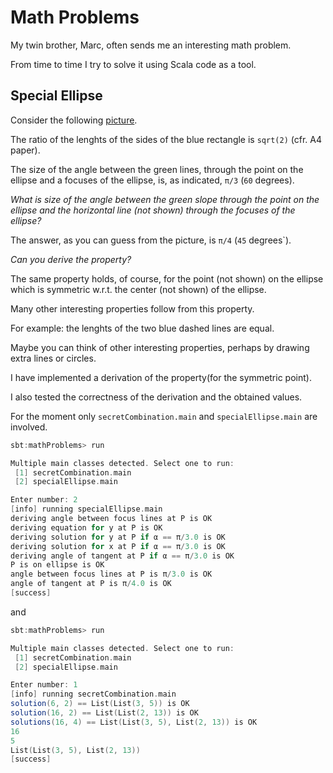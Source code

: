 # Math Problems

My twin brother, Marc, often sends me an interesting math problem.

From time to time I try to solve it using Scala code as a tool.

## Special Ellipse

Consider the following [picture](https://github.com/LucDuponcheelAtGitHub/mathProblems/blob/master/png/ellipse.png).

The ratio of the lenghts of the sides of the blue rectangle is `sqrt(2)` (cfr. A4 paper).

The size of the angle between the green lines, through the point on the ellipse
and a focuses of the ellipse, is, as indicated, `π/3` (`60` degrees).

*What is size of the angle between the green slope through the point on the*
*ellipse and the horizontal line (not shown) through the focuses of the ellipse?*

The answer, as you can guess from the picture, is `π/4` (`45` degrees`).

*Can you derive the property?*

The same property holds, of course, for the point (not shown) on the ellipse
which is symmetric w.r.t. the center (not shown) of the ellipse.

Many other interesting properties follow from this property.

For example: the lenghts of the two blue dashed lines are equal.

Maybe you can think of other interesting properties,
perhaps by drawing extra lines or circles.

I have implemented a derivation of the property(for the symmetric point).

I also tested the correctness of the derivation and the obtained values.

For the moment only `secretCombination.main` and `specialEllipse.main` are involved.

```scala
sbt:mathProblems> run

Multiple main classes detected. Select one to run:
 [1] secretCombination.main
 [2] specialEllipse.main

Enter number: 2
[info] running specialEllipse.main 
deriving angle between focus lines at P is OK
deriving equation for y at P is OK
deriving solution for y at P if α == π/3.0 is OK
deriving solution for x at P if α == π/3.0 is OK
deriving angle of tangent at P if α == π/3.0 is OK
P is on ellipse is OK
angle between focus lines at P is π/3.0 is OK
angle of tangent at P is π/4.0 is OK
[success]
```

and


```scala
sbt:mathProblems> run

Multiple main classes detected. Select one to run:
 [1] secretCombination.main
 [2] specialEllipse.main

Enter number: 1
[info] running secretCombination.main 
solution(6, 2) == List(List(3, 5)) is OK
solution(16, 2) == List(List(2, 13)) is OK
solutions(16, 4) == List(List(3, 5), List(2, 13)) is OK
16
5
List(List(3, 5), List(2, 13))
[success]
```

